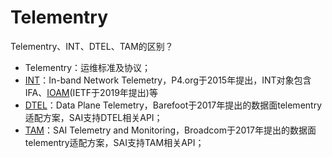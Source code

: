 
# Telementry
Telementry、INT、DTEL、TAM的区别？
- Telementry：运维标准及协议；
- [INT](int.md)：In-band Network Telemetry，P4.org于2015年提出，INT对象包含IFA、[IOAM](https://github.com/CiscoDevNet/iOAM)(IETF于2019年提出)等
- [DTEL](dtel.md)：Data Plane Telemetry，Barefoot于2017年提出的数据面telementry适配方案，SAI支持DTEL相关API；
- [TAM](tam.md)：SAI Telemetry and Monitoring，Broadcom于2017年提出的数据面telementry适配方案，SAI支持TAM相关API；
